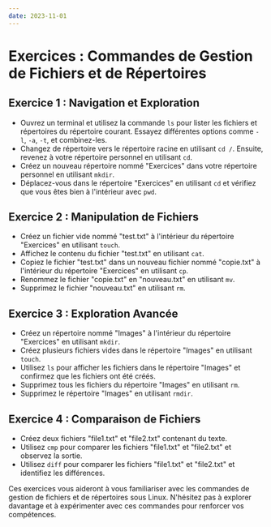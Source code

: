 ```yaml
---
date: 2023-11-01
---
```

# Exercices : Commandes de Gestion de Fichiers et de Répertoires

## Exercice 1 : Navigation et Exploration

- Ouvrez un terminal et utilisez la commande `ls` pour lister les fichiers et répertoires du répertoire courant. Essayez différentes options comme `-l`, `-a`, `-t`, et combinez-les.
- Changez de répertoire vers le répertoire racine en utilisant `cd /`. Ensuite, revenez à votre répertoire personnel en utilisant `cd`.
- Créez un nouveau répertoire nommé "Exercices" dans votre répertoire personnel en utilisant `mkdir`.
- Déplacez-vous dans le répertoire "Exercices" en utilisant `cd` et vérifiez que vous êtes bien à l'intérieur avec `pwd`.

## Exercice 2 : Manipulation de Fichiers

- Créez un fichier vide nommé "test.txt" à l'intérieur du répertoire "Exercices" en utilisant `touch`.
- Affichez le contenu du fichier "test.txt" en utilisant `cat`.
- Copiez le fichier "test.txt" dans un nouveau fichier nommé "copie.txt" à l'intérieur du répertoire "Exercices" en utilisant `cp`.
- Renommez le fichier "copie.txt" en "nouveau.txt" en utilisant `mv`.
- Supprimez le fichier "nouveau.txt" en utilisant `rm`.

## Exercice 3 : Exploration Avancée

- Créez un répertoire nommé "Images" à l'intérieur du répertoire "Exercices" en utilisant `mkdir`.
- Créez plusieurs fichiers vides dans le répertoire "Images" en utilisant `touch`.
- Utilisez `ls` pour afficher les fichiers dans le répertoire "Images" et confirmez que les fichiers ont été créés.
- Supprimez tous les fichiers du répertoire "Images" en utilisant `rm`.
- Supprimez le répertoire "Images" en utilisant `rmdir`.

## Exercice 4 : Comparaison de Fichiers

- Créez deux fichiers "file1.txt" et "file2.txt" contenant du texte.
- Utilisez `cmp` pour comparer les fichiers "file1.txt" et "file2.txt" et observez la sortie.
- Utilisez `diff` pour comparer les fichiers "file1.txt" et "file2.txt" et identifiez les différences.    

Ces exercices vous aideront à vous familiariser avec les commandes de gestion de fichiers et de répertoires sous Linux. N'hésitez pas à explorer davantage et à expérimenter avec ces commandes pour renforcer vos compétences.